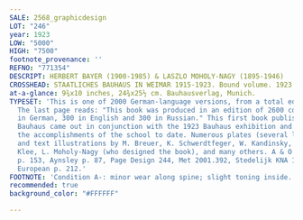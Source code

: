 ```yaml
---
SALE: 2568_graphicdesign
LOT: "246"
year: 1923
LOW: "5000"
HIGH: "7500"
footnote_provenance: ''
REFNO: "771354"
DESCRIPT: HERBERT BAYER (1900-1985) & LASZLO MOHOLY-NAGY (1895-1946)
CROSSHEAD: STAATLICHES BAUHAUS IN WEIMAR 1915-1923. Bound volume. 1923.
at-a-glance: 9¾x10 inches, 24¾x25½ cm. Bauhausverlag, Munich.
TYPESET: 'This is one of 2000 German-language versions, from a total edition of 2600.
  The last page reads: "This book was produced in an edition of 2600 copies, 2000
  in German, 300 in English and 300 in Russian." This first book published by the
  Bauhaus came out in conjunction with the 1923 Bauhaus exhibition and highlighted
  the accomplishments of the school to date. Numerous plates (several lithographed)
  and text illustrations by M. Breuer, K. Schwerdtfeger, W. Kandinsky, H. Bayer, P.
  Klee, L. Moholy-Nagy (who designed the book), and many others. A & O p. 67, Modernity
  p. 153, Aynsley p. 87, Page Design 244, Met 2001.392, Stedelijk KNA 11672, Central
  European p. 212.'
FOOTNOTE: 'Condition A-: minor wear along spine; slight toning inside.'
recommended: true
background_color: "#FFFFFF"

---
```

